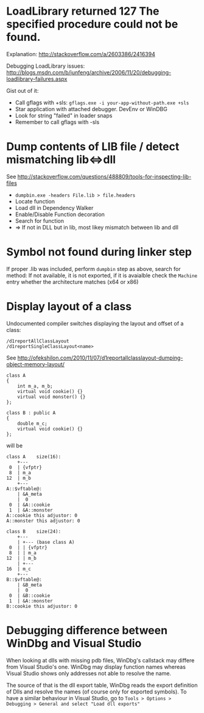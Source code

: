 LoadLibrary returned 127 The specified procedure could not be found.
===============
Explanation: http://stackoverflow.com/a/2603386/2416394

Debugging LoadLibrary issues: http://blogs.msdn.com/b/junfeng/archive/2006/11/20/debugging-loadlibrary-failures.aspx

Gist out of it:

* Call gflags with +sls: `gflags.exe -i your-app-without-path.exe +sls`
* Star application with attached debugger. DevEnv or WinDBG
* Look for string "failed" in loader snaps
* Remember to call gflags with -sls

Dump contents of LIB file / detect mismatching lib<=>dll
==========================

See http://stackoverflow.com/questions/488809/tools-for-inspecting-lib-files
* `dumpbin.exe -headers File.lib > file.headers`
* Locate function
* Load dll in Dependency Walker
* Enable/Disable Function decoration
* Search for function
* => If not in DLL but in lib, most likey mismatch between lib and dll

Symbol not found during linker step
======================

If proper .lib was included, perform `dumpbin` step as above, search for method: If not available, it is not exported, if it is avaialble check the `Machine` entry whether the architecture matches (x64 or x86)

Display layout of a class
==============
Undocumented compiler switches displaying the layout and offset of a class:

```
/d1reportAllClassLayout
/d1reportSingleClassLayout<name>
```
See http://ofekshilon.com/2010/11/07/d1reportallclasslayout-dumping-object-memory-layout/

```
class A
{
    int m_a, m_b;
    virtual void cookie() {}
    virtual void monster() {}
};
  
class B : public A
{
    double m_c;
    virtual void cookie() {}
};
```

will be
```
class A    size(16):
    +---
 0  | {vfptr}
 8  | m_a
12  | m_b
    +---
A::$vftable@:
    | &A_meta
    |  0
 0  | &A::cookie
 1  | &A::monster
A::cookie this adjustor: 0
A::monster this adjustor: 0
 
class B    size(24):
    +---
    | +--- (base class A)
 0  | | {vfptr}
 8  | | m_a
12  | | m_b
    | +---
16  | m_c
    +---
B::$vftable@:
    | &B_meta
    |  0
 0  | &B::cookie
 1  | &A::monster
B::cookie this adjustor: 0
```

Debugging difference between WinDbg and Visual Studio
=========

When looking at dlls with missing pdb files, WinDbg's callstack may differe from Visual Studio's one. WinDbg may display function names whereas Visual Studio shows only addresses not able to resolve the name.

The source of that is the dll export table, WinDbg reads the export definition of Dlls and resolve the names (of course only for exported symbols). To have a similar behaviour in Visual Studio, go to `Tools > Options > Debugging > General and select "Load dll exports"`

